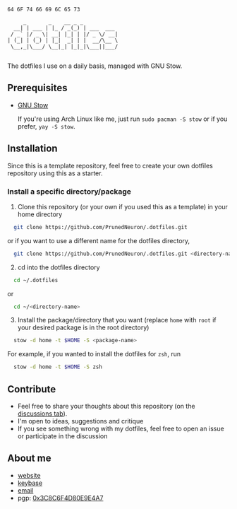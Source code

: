 `64 6F 74 66 69 6C 65 73`

```
     _       _    __ _ _           
  __| | ___ | |_ / _(_) | ___  ___ 
 / _` |/ _ \| __| |_| | |/ _ \/ __|
| (_| | (_) | |_|  _| | |  __/\__ \
 \__,_|\___/ \__|_| |_|_|\___||___/
                                   
```

The dotfiles I use on a daily basis, managed with GNU Stow.

## Prerequisites
- [GNU Stow](https://www.gnu.org/software/stow/)

  If you're using Arch Linux like me, just run `sudo pacman -S stow` or if you prefer, `yay -S stow`.

## Installation
Since this is a template repository, feel free to create your own dotfiles repository using this as a starter.

### Install a specific directory/package
1. Clone this repository (or your own if you used this as a template) in your home directory
  ```sh
    git clone https://github.com/PrunedNeuron/.dotfiles.git
  ```
  or if you want to use a different name for the dotfiles directory,
  ```sh
    git clone https://github.com/PrunedNeuron/.dotfiles.git <directory-name>
  ```
2. cd into the dotfiles directory
  ```sh
    cd ~/.dotfiles
  ```
  or
  ```sh
    cd ~/<directory-name>
  ```
3. Install the package/directory that you want (replace `home` with `root` if your desired package is in the root directory)
  ```sh
    stow -d home -t $HOME -S <package-name>
  ```
  For example, if you wanted to install the dotfiles for `zsh`, run
  ```sh
    stow -d home -t $HOME -S zsh
  ```
  
## Contribute
- Feel free to share your thoughts about this repository (on the [discussions tab](https://github.com/PrunedNeuron/.dotfiles/discussions)).
- I'm open to ideas, suggestions and critique
- If you see something wrong with my dotfiles, feel free to open an issue or participate in the discussion

## About me
- [website](https://ayushm.dev)
- [keybase](https://keybase.io/ayushm)
- [email](mailto:aym@protonmail.com)
- pgp: [0x3C8C6F4D80E9E4A7](https://keys.openpgp.org/vks/v1/by-keyid/3C8C6F4D80E9E4A7)
